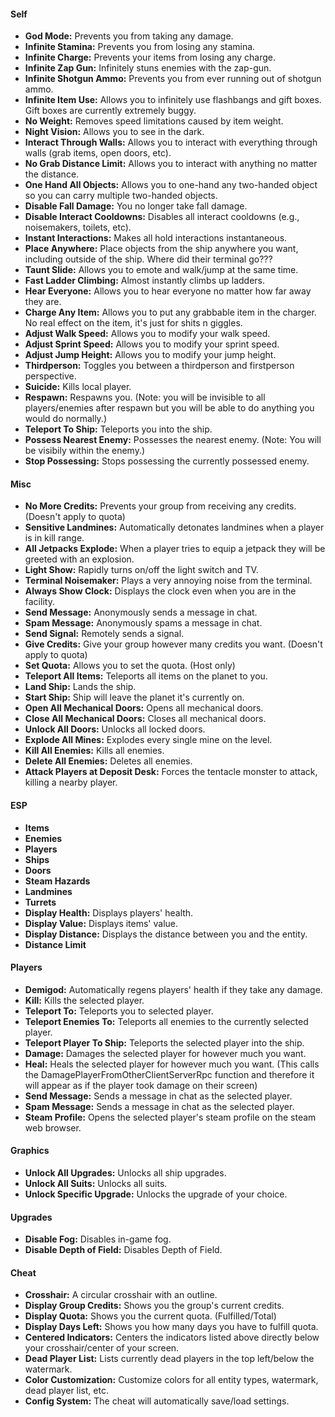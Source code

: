 #### Self
- **God Mode:** Prevents you from taking any damage.
- **Infinite Stamina:** Prevents you from losing any stamina.
- **Infinite Charge:** Prevents your items from losing any charge.
- **Infinite Zap Gun:** Infinitely stuns enemies with the zap-gun.
- **Infinite Shotgun Ammo:** Prevents you from ever running out of shotgun ammo.
- **Infinite Item Use:** Allows you to infinitely use flashbangs and gift boxes. Gift boxes are currently extremely buggy.
- **No Weight:** Removes speed limitations caused by item weight.
- **Night Vision:** Allows you to see in the dark.
- **Interact Through Walls:** Allows you to interact with everything through walls (grab items, open doors, etc).
- **No Grab Distance Limit:** Allows you to interact with anything no matter the distance.
- **One Hand All Objects:** Allows you to one-hand any two-handed object so you can carry multiple two-handed objects.
- **Disable Fall Damage:** You no longer take fall damage.
- **Disable Interact Cooldowns:** Disables all interact cooldowns (e.g., noisemakers, toilets, etc).
- **Instant Interactions:** Makes all hold interactions instantaneous.
- **Place Anywhere:** Place objects from the ship anywhere you want, including outside of the ship. Where did their terminal go???
- **Taunt Slide:** Allows you to emote and walk/jump at the same time.
- **Fast Ladder Climbing:** Almost instantly climbs up ladders.
- **Hear Everyone:** Allows you to hear everyone no matter how far away they are.
- **Charge Any Item:** Allows you to put any grabbable item in the charger. No real effect on the item, it's just for shits n giggles.
- **Adjust Walk Speed:** Allows you to modify your walk speed.
- **Adjust Sprint Speed:** Allows you to modify your sprint speed.
- **Adjust Jump Height:** Allows you to modify your jump height.
- **Thirdperson:** Toggles you between a thirdperson and firstperson perspective.
- **Suicide:** Kills local player.
- **Respawn:** Respawns you. (Note: you will be invisible to all players/enemies after respawn but you will be able to do anything you would do normally.)
- **Teleport To Ship:** Teleports you into the ship.
- **Possess Nearest Enemy:** Possesses the nearest enemy. (Note: You will be visibily within the enemy.)
- **Stop Possessing:** Stops possessing the currently possessed enemy.

#### Misc
- **No More Credits:** Prevents your group from receiving any credits. (Doesn't apply to quota)
- **Sensitive Landmines:** Automatically detonates landmines when a player is in kill range.
- **All Jetpacks Explode:** When a player tries to equip a jetpack they will be greeted with an explosion.
- **Light Show:** Rapidly turns on/off the light switch and TV.
- **Terminal Noisemaker:** Plays a very annoying noise from the terminal.
- **Always Show Clock:** Displays the clock even when you are in the facility.
- **Send Message:** Anonymously sends a message in chat.
- **Spam Message:** Anonymously spams a message in chat.
- **Send Signal:** Remotely sends a signal.
- **Give Credits:** Give your group however many credits you want. (Doesn't apply to quota)
- **Set Quota:** Allows you to set the quota. (Host only)
- **Teleport All Items:** Teleports all items on the planet to you.
- **Land Ship:** Lands the ship.
- **Start Ship:** Ship will leave the planet it's currently on.
- **Open All Mechanical Doors:** Opens all mechanical doors.
- **Close All Mechanical Doors:** Closes all mechanical doors.
- **Unlock All Doors:** Unlocks all locked doors.
- **Explode All Mines:** Explodes every single mine on the level.
- **Kill All Enemies:** Kills all enemies.
- **Delete All Enemies:** Deletes all enemies.
- **Attack Players at Deposit Desk:** Forces the tentacle monster to attack, killing a nearby player.

#### ESP
- **Items**
- **Enemies**
- **Players**
- **Ships**
- **Doors**
- **Steam Hazards**
- **Landmines**
- **Turrets**
- **Display Health:** Displays players' health.
- **Display Value:** Displays items' value.
- **Display Distance:** Displays the distance between you and the entity.
- **Distance Limit**

#### Players
- **Demigod:** Automatically regens players' health if they take any damage.
- **Kill:** Kills the selected player.
- **Teleport To:** Teleports you to selected player.
- **Teleport Enemies To:** Teleports all enemies to the currently selected player.
- **Teleport Player To Ship:** Teleports the selected player into the ship.
- **Damage:** Damages the selected player for however much you want.
- **Heal:** Heals the selected player for however much you want. (This calls the DamagePlayerFromOtherClientServerRpc function and therefore it will appear as if the player took damage on their screen)
- **Send Message:** Sends a message in chat as the selected player.
- **Spam Message:** Sends a message in chat as the selected player.
- **Steam Profile:** Opens the selected player's steam profile on the steam web browser.

#### Graphics
- **Unlock All Upgrades:** Unlocks all ship upgrades.
- **Unlock All Suits:** Unlocks all suits.
- **Unlock Specific Upgrade:** Unlocks the upgrade of your choice.

#### Upgrades
- **Disable Fog:** Disables in-game fog.
- **Disable Depth of Field:** Disables Depth of Field.

#### Cheat
- **Crosshair:** A circular crosshair with an outline.
- **Display Group Credits:** Shows you the group's current credits.
- **Display Quota:** Shows you the current quota. (Fulfilled/Total)
- **Display Days Left:** Shows you how many days you have to fulfill quota.
- **Centered Indicators:** Centers the indicators listed above directly below your crosshair/center of your screen.
- **Dead Player List:** Lists currently dead players in the top left/below the watermark.
- **Color Customization:** Customize colors for all entity types, watermark, dead player list, etc.
- **Config System:** The cheat will automatically save/load settings.
